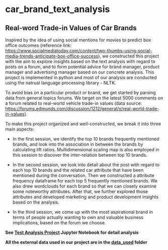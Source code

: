# car_brand_text_analysis
## Real-word Trade-in Values of Car Brands
 
Inspired by the idea of using social mentions for movies to predict box office outcomes (reference link: https://www.socialmediatoday.com/content/two-thumbs-using-social-media-trends-anticipate-box-office-success), we constructed this project with the aim to explore insights based on the text analysis with regard to posts on a forum, and to form potential advice for brand manager, product manager and advertising manager based on our concrete analysis. This project is implemented in python and most of our analysis are conducted using the natrual language processing library - NLTK.

To avoid bias on a particular product or brand, we get started by parsing data from general topics forums. We target on the latest 5000 comments on a forum related to real-world vehicle trade-in values (data source: https://forums.edmunds.com/discussion/1212/general/x/real-world-trade-in-values). 

To make this project organized and well-constructed, we break it into three main aspects:

- In the first session, we identify the top 10 brands frequently mentioned brands, and look into the association in between the brands by calculating lift ratios. Multidimensional scaling map is also employed in this session to discover the inter-relation between top 10 brands.

- In the second session, we look into detail about the post with regard to each top 10 brands and the related car attribute that have been mentioned during the conversation. Then we constructed a attribute frequency dataframe for each top 5 frequently mentioned brands. We also drew wordclouds for each brand so that we can closely examine some noteworthy attributes. After that, we further explored those attributes and developed marketing and product development insights based on the analysis. 

- In the third session, we come up with the most aspirational brand in terms of people actually wanting to own and valuable business implications, based on the forum we choose. 

**See [Test Analysis Project](https://github.com/yu1inhong/car_brand_text_analysis/blob/main/Test_Analysis_Project.ipynb) Jupyter Notebook for detail analysis**

**All the external data used in our project are in the [data_used](https://github.com/yu1inhong/car_brand_text_analysis/tree/main/data_used) folder**

